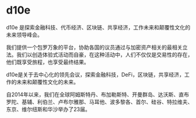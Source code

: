 # d10e

d10e 是探索金融科技、代币经济、区块链、共享经济，工作未来和颠覆性文化的未来领导峰会。

我们提供一个包罗万象的平台，协助各国的议员通过与加密资产相关的最相关立法。我们以创造体验式活动而自豪，在这种活动中，人们不仅仅是交易性的存在，他们既享受旅程，也享受最终结果。

d10e是关于去中心化的领先会议，探索金融科技，DeFi，区块链，共享经济，工作的未来和颠覆性文化的未来。

自2014年以来，我们在全球阿姆斯特丹、布加勒斯特、开曼群岛、达沃斯、直布罗陀、基辅、利伯兰、卢布尔雅那、马耳他、波多黎各、首尔、硅谷、特拉维夫、东京、维尔纽斯和华沙举办了23届。

